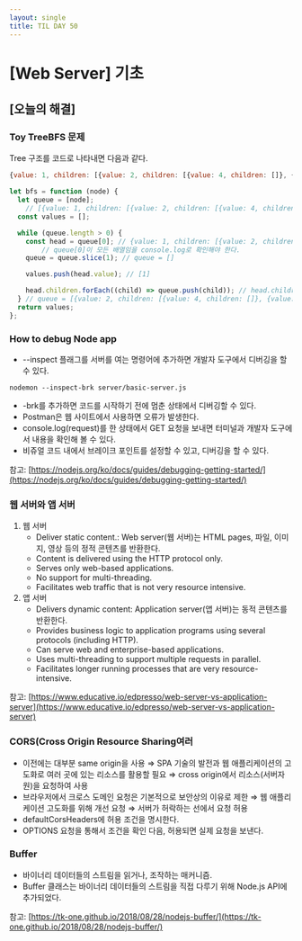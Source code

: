 ```yaml
---
layout: single
title: TIL DAY 50
---
```

# [Web Server] 기초

## [오늘의 해결]

### Toy TreeBFS 문제

Tree 구조를 코드로 나타내면 다음과 같다.

```jsx
{value: 1, children: [{value: 2, children: [{value: 4, children: []}, {value: 5, children: []}]}, {value: 3, children: []}]}
```

```jsx
let bfs = function (node) {
  let queue = [node];
	// [{value: 1, children: [{value: 2, children: [{value: 4, children: []}, {value: 5, children: []}]}, {value: 3, children: []}]}]
  const values = []; 

  while (queue.length > 0) {
    const head = queue[0]; // {value: 1, children: [{value: 2, children: [{value: 4, children: []}, {value: 5, children: []}]}, {value: 3, children: []}]}
		// queue[0]이 모든 배열임을 console.log로 확인해야 한다.
    queue = queue.slice(1); // queue = []

    values.push(head.value); // [1]

    head.children.forEach((child) => queue.push(child)); // head.children = [{value: 2, children: [{value: 4, children: []}, {value: 5, children: []}]}, {value: 3, children: []}]
  } // queue = [{value: 2, children: [{value: 4, children: []}, {value: 5, children: []}]}],  {value: 3, children: []}]
  return values; 
};
```

### How to debug Node app

- --inspect 플래그를 서버를 여는 명령어에 추가하면 개발자 도구에서 디버깅을 할 수 있다.

`nodemon --inspect-brk server/basic-server.js`

- -brk를 추가하면 코드를 시작하기 전에 멈춘 상태에서 디버깅할 수 있다.
- Postman은 웹 사이트에서 사용하면 오류가 발생한다.
- console.log(request)를 한 상태에서 GET 요청을 보내면 터미널과 개발자 도구에서 내용을 확인해 볼 수 있다.
- 비쥬얼 코드 내에서 브레이크 포인트를 설정할 수 있고, 디버깅을 할 수 있다.

참고: [https://nodejs.org/ko/docs/guides/debugging-getting-started/](https://nodejs.org/ko/docs/guides/debugging-getting-started/)

### 웹 서버와 앱 서버

1. 웹 서버
    - Deliver static content.: Web server(웹 서버)는 HTML pages, 파일, 이미지, 영상 등의 정적 콘텐츠를 반환한다.
    - Content is delivered using the HTTP protocol only.
    - Serves only web-based applications.
    - No support for multi-threading.
    - Facilitates web traffic that is not very resource intensive.
2. 앱 서버
    - Delivers dynamic content: Application server(앱 서버)는 동적 콘텐츠를 반환한다.
    - Provides business logic to application programs using several protocols (including HTTP).
    - Can serve web and enterprise-based applications.
    - Uses multi-threading to support multiple requests in parallel.
    - Facilitates longer running processes that are very resource-intensive.

참고: [https://www.educative.io/edpresso/web-server-vs-application-server](https://www.educative.io/edpresso/web-server-vs-application-server)

### CORS(Cross Origin Resource Sharing여러

- 이전에는 대부분 same origin을 사용 ⇒ SPA 기술의 발전과 웹 애플리케이션의 고도화로 여러 곳에 있는 리소스를 활용할 필요 ⇒ cross origin에서 리소스(서버자원)을 요청하여 사용
- 브라우저에서 크로스 도메인 요청은 기본적으로 보안상의 이유로 제한 ⇒ 웹 애플리케이션 고도화를 위해 개선 요청 ⇒ 서버가 허락하는 선에서 요청 허용
- defaultCorsHeaders에 허용 조건을 명시한다.
- OPTIONS 요청을 통해서 조건을 확인 다음, 허용되면 실제 요청을 보낸다.

### Buffer

- 바이너리 데이터들의 스트림을 읽거나, 조작하는 매커니즘.
- Buffer 클래스는 바이너리 데이터들의 스트림을 직접 다루기 위해 Node.js API에 추가되었다.

참고: [https://tk-one.github.io/2018/08/28/nodejs-buffer/](https://tk-one.github.io/2018/08/28/nodejs-buffer/)
